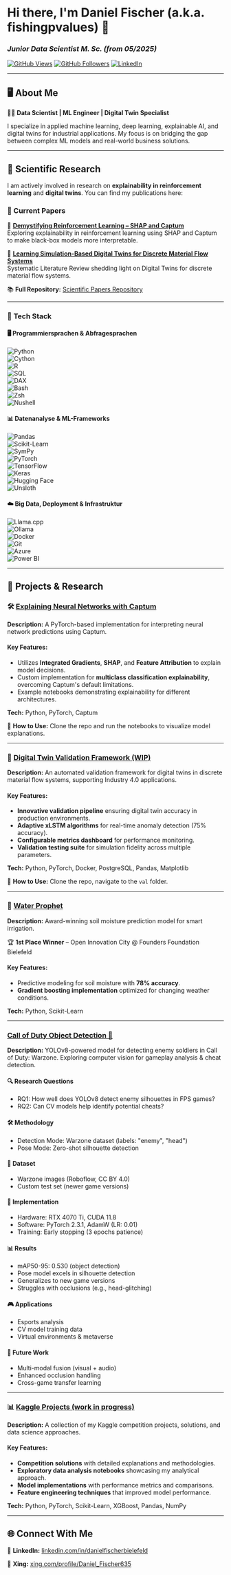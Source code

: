 # Hi there, I'm Daniel Fischer (a.k.a. fishingpvalues) 👋  
### *Junior Data Scientist M. Sc. (from 05/2025)*

[![GitHub Views](https://komarev.com/ghpvc/?username=fishingpvalues&color=blue)](https://github.com/fishingpvalues)
[![GitHub Followers](https://img.shields.io/github/followers/fishingpvalues?style=social)](https://github.com/fishingpvalues?tab=followers)
[![LinkedIn](https://img.shields.io/badge/-Connect%20on%20LinkedIn-blue?style=flat&logo=LinkedIn&logoColor=white)](https://www.linkedin.com/in/danielfischerbielefeld/)

---

## 🖥️ About Me  

👨‍💻 **Data Scientist | ML Engineer | Digital Twin Specialist**  

I specialize in applied machine learning, deep learning, explainable AI, and digital twins for industrial applications. My focus is on bridging the gap between complex ML models and real-world business solutions.

---

## 📜 Scientific Research  

I am actively involved in research on **explainability in reinforcement learning** and **digital twins**. You can find my publications here:  

### 📝 Current Papers  

🔹 **[Demystifying Reinforcement Learning – SHAP and Captum](https://github.com/fishingpvalues/papers)**  
Exploring explainability in reinforcement learning using SHAP and Captum to make black-box models more interpretable.  

🔹 **[Learning Simulation-Based Digital Twins for Discrete Material Flow Systems](https://github.com/fishingpvalues/papers)**  
Systematic Literature Review shedding light on Digital Twins for discrete material flow systems.

📚 **Full Repository:** [Scientific Papers Repository](https://github.com/fishingpvalues/papers)  

---

### 🔧 **Tech Stack**  

#### 🖥️ **Programmiersprachen & Abfragesprachen**  
![Python](https://img.shields.io/badge/Python-3776AB?style=for-the-badge&logo=python&logoColor=white)  
![Cython](https://img.shields.io/badge/Cython-3776AB?style=for-the-badge&logo=cython&logoColor=white)  
![R](https://img.shields.io/badge/R-276DC3?style=for-the-badge&logo=r&logoColor=white)  
![SQL](https://img.shields.io/badge/SQL-CC2927?style=for-the-badge&logo=sqlite&logoColor=white)  
![DAX](https://img.shields.io/badge/DAX%20(PowerBI)-F2C811?style=for-the-badge&logo=powerbi&logoColor=white)  
![Bash](https://img.shields.io/badge/Bash-4EAA25?style=for-the-badge&logo=gnubash&logoColor=white)  
![Zsh](https://img.shields.io/badge/Zsh-000000?style=for-the-badge&logo=gnu&logoColor=white)  
![Nushell](https://img.shields.io/badge/Nushell-F5792A?style=for-the-badge&logo=powershell&logoColor=white)  

#### 📊 **Datenanalyse & ML-Frameworks**  
![Pandas](https://img.shields.io/badge/Pandas-150458?style=for-the-badge&logo=pandas&logoColor=white)  
![Scikit-Learn](https://img.shields.io/badge/Scikit--Learn-F7931E?style=for-the-badge&logo=scikitlearn&logoColor=white)  
![SymPy](https://img.shields.io/badge/SymPy-3B5F2A?style=for-the-badge&logo=sympy&logoColor=white)  
![PyTorch](https://img.shields.io/badge/PyTorch-EE4C2C?style=for-the-badge&logo=pytorch&logoColor=white)  
![TensorFlow](https://img.shields.io/badge/TensorFlow-FF6F00?style=for-the-badge&logo=tensorflow&logoColor=white)  
![Keras](https://img.shields.io/badge/Keras-D00000?style=for-the-badge&logo=keras&logoColor=white)  
![Hugging Face](https://img.shields.io/badge/Hugging%20Face-FFDC62?style=for-the-badge&logo=huggingface&logoColor=black)  
![Unsloth](https://img.shields.io/badge/Unsloth-006400?style=for-the-badge&logo=leaflet&logoColor=white)  

#### ☁️ **Big Data, Deployment & Infrastruktur**  
![Llama.cpp](https://img.shields.io/badge/Llama.cpp-FF4500?style=for-the-badge&logo=llama&logoColor=white)  
![Ollama](https://img.shields.io/badge/Ollama-008080?style=for-the-badge&logo=llama&logoColor=white)  
![Docker](https://img.shields.io/badge/Docker-2496ED?style=for-the-badge&logo=docker&logoColor=white)  
![Git](https://img.shields.io/badge/Git-F05032?style=for-the-badge&logo=git&logoColor=white)  
![Azure](https://img.shields.io/badge/Microsoft%20Azure-0078D4?style=for-the-badge&logo=microsoftazure&logoColor=white)  
![Power BI](https://img.shields.io/badge/Power%20BI-F2C811?style=for-the-badge&logo=powerbi&logoColor=black)  

---

## 📁 Projects & Research  

### 🛠 [Explaining Neural Networks with Captum](https://github.com/fishingpvalues/whitebox-pytorch-captum)  

**Description:** A PyTorch-based implementation for interpreting neural network predictions using Captum.  

#### Key Features:  
- Utilizes **Integrated Gradients**, **SHAP**, and **Feature Attribution** to explain model decisions.  
- Custom implementation for **multiclass classification explainability**, overcoming Captum's default limitations.  
- Example notebooks demonstrating explainability for different architectures.  

**Tech:** Python, PyTorch, Captum  

📌 **How to Use:** Clone the repo and run the notebooks to visualize model explanations.  

---

### 🔄 [Digital Twin Validation Framework (WIP)](https://github.com/fishingpvalues/masterthesis)  

**Description:** An automated validation framework for digital twins in discrete material flow systems, supporting Industry 4.0 applications.  

#### Key Features:  
- **Innovative validation pipeline** ensuring digital twin accuracy in production environments.  
- **Adaptive xLSTM algorithms** for real-time anomaly detection (75% accuracy).  
- **Configurable metrics dashboard** for performance monitoring.  
- **Validation testing suite** for simulation fidelity across multiple parameters.  

**Tech:** Python, PyTorch, Docker, PostgreSQL, Pandas, Matplotlib  

📌 **How to Use:** Clone the repo, navigate to the `val` folder.  

---

### 🌱 [Water Prophet](https://github.com/fishingpvalues/waterprophet)  

**Description:** Award-winning soil moisture prediction model for smart irrigation.  

🏆 **1st Place Winner** – Open Innovation City @ Founders Foundation Bielefeld  

#### Key Features:  
- Predictive modeling for soil moisture with **78% accuracy**.  
- **Gradient boosting implementation** optimized for changing weather conditions.  

**Tech:** Python, Scikit-Learn  

---
### [Call of Duty Object Detection 🎯](https://github.com/fishingpvalues/COD-MW-Warzone.v2i.yolov8)

**Description:** YOLOv8-powered model for detecting enemy soldiers in Call of Duty: Warzone. Exploring computer vision for gameplay analysis & cheat detection.


#### 🔍 Research Questions

- RQ1: How well does YOLOv8 detect enemy silhouettes in FPS games?
- RQ2: Can CV models help identify potential cheats?

#### 🛠 Methodology

- Detection Mode: Warzone dataset (labels: "enemy", "head")
- Pose Mode: Zero-shot silhouette detection

#### 📂 Dataset

- Warzone images (Roboflow, CC BY 4.0)
- Custom test set (newer game versions)

#### 🚀 Implementation

- Hardware: RTX 4070 Ti, CUDA 11.8
- Software: PyTorch 2.3.1, AdamW (LR: 0.01)
- Training: Early stopping (3 epochs patience)

#### 📊 Results

- mAP50-95: 0.530 (object detection)
- Pose model excels in silhouette detection
- Generalizes to new game versions
- Struggles with occlusions (e.g., head-glitching)

#### 🎮 Applications

- Esports analysis
- CV model training data
- Virtual environments & metaverse

#### 🔮 Future Work

- Multi-modal fusion (visual + audio)
- Enhanced occlusion handling
- Cross-game transfer learning

---

### 📊 [Kaggle Projects (work in progress)](https://github.com/fishingpvalues/kagglestuff)  

**Description:** A collection of my Kaggle competition projects, solutions, and data science approaches.  

#### Key Features:  
- **Competition solutions** with detailed explanations and methodologies.  
- **Exploratory data analysis notebooks** showcasing my analytical approach.  
- **Model implementations** with performance metrics and comparisons.  
- **Feature engineering techniques** that improved model performance.  

**Tech:** Python, PyTorch, Scikit-Learn, XGBoost, Pandas, NumPy  

---

## 🌐 Connect With Me  

💼 **LinkedIn:** [linkedin.com/in/danielfischerbielefeld](https://www.linkedin.com/in/danielfischerbielefeld)

📂 **Xing:** [xing.com/profile/Daniel_Fischer635](xing.com/profile/Daniel_Fischer635)
